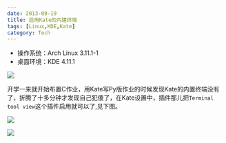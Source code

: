 ```yaml
---
date: 2013-09-19
title: 启用Kate的内建终端
tags: [Linux,KDE,Kate]
category: Tech
---
```


- 操作系统：Arch Linux 3.11.1-1
- 桌面环境：KDE 4.11.1

![][kate-no-terminal]

开学一来就开始布置C作业，用Kate写Py版作业的时候发现Kate的内置终端没有了，折腾了十多分钟才发现自己犯傻了，在Kate设置中，插件那儿把`Terminal tool view`这个插件启用就可以了,见下图。

![][kate-configure]

![][kate-terminal]

[kate-no-terminal]: /image/kate-with-out-terminal.webp
[kate-configure]: /image/kate-configure-terminal.webp
[kate-terminal]: /image/kate-with-terminal.webp
